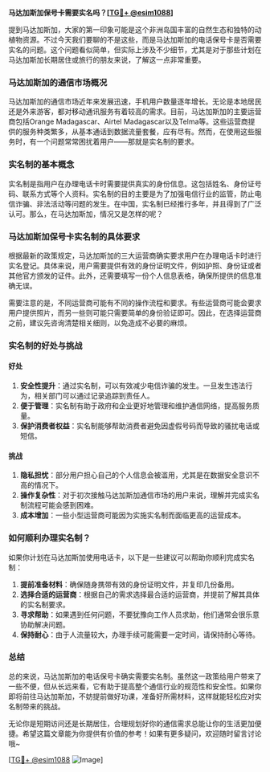 **马达加斯加保号卡需要实名吗？[[TG💪+ @esim1088](https://t.me/s/esim1088)]**

提到马达加斯加，大家的第一印象可能是这个非洲岛国丰富的自然生态和独特的动植物资源。不过今天我们要聊的不是这些，而是马达加斯加的电话保号卡是否需要实名的问题。这个问题看似简单，但实际上涉及不少细节，尤其是对于那些计划在马达加斯加长期居住或旅行的朋友来说，了解这一点非常重要。

### 马达加斯加的通信市场概况

马达加斯加的通信市场近年来发展迅速，手机用户数量逐年增长。无论是本地居民还是外来游客，都对移动通讯服务有着较高的需求。目前，马达加斯加的主要运营商包括Orange Madagascar、Airtel Madagascar以及Telma等。这些运营商提供的服务种类繁多，从基本通话到数据流量套餐，应有尽有。然而，在使用这些服务时，有一个问题常常困扰着用户——那就是实名制的要求。

### 实名制的基本概念

实名制是指用户在办理电话卡时需要提供真实的身份信息。这包括姓名、身份证号码、联系方式等个人资料。实名制的目的主要是为了加强电信行业的监管，防止电信诈骗、非法活动等问题的发生。在中国，实名制已经推行多年，并且得到了广泛认可。那么，在马达加斯加，情况又是怎样的呢？

### 马达加斯加保号卡实名制的具体要求

根据最新的政策规定，马达加斯加的三大运营商确实要求用户在办理电话卡时进行实名登记。具体来说，用户需要提供有效的身份证明文件，例如护照、身份证或者其他官方颁发的证件。此外，还需要填写一份个人信息表格，确保所提供的信息准确无误。

需要注意的是，不同运营商可能有不同的操作流程和要求。有些运营商可能会要求用户提供照片，而另一些则可能只需要简单的身份验证即可。因此，在选择运营商之前，建议先咨询清楚相关细则，以免造成不必要的麻烦。

### 实名制的好处与挑战

#### 好处

1. **安全性提升**：通过实名制，可以有效减少电信诈骗的发生。一旦发生违法行为，相关部门可以通过记录追踪到责任人。
2. **便于管理**：实名制有助于政府和企业更好地管理和维护通信网络，提高服务质量。
3. **保护消费者权益**：实名制能够帮助消费者避免因虚假号码而导致的骚扰电话或短信。

#### 挑战

1. **隐私担忧**：部分用户担心自己的个人信息会被滥用，尤其是在数据安全意识不高的情况下。
2. **操作复杂性**：对于初次接触马达加斯加通信市场的用户来说，理解并完成实名制流程可能会感到困难。
3. **成本增加**：一些小型运营商可能因为实施实名制而面临更高的运营成本。

### 如何顺利办理实名制？

如果你计划在马达加斯加使用电话卡，以下是一些建议可以帮助你顺利完成实名制：

1. **提前准备材料**：确保随身携带有效的身份证明文件，并复印几份备用。
2. **选择合适的运营商**：根据自己的需求选择最合适的运营商，并提前了解其具体的实名制要求。
3. **寻求帮助**：如果遇到任何问题，不要犹豫向工作人员求助，他们通常会很乐意协助解决问题。
4. **保持耐心**：由于人流量较大，办理手续可能需要一定时间，请保持耐心等待。

### 总结

总的来说，马达加斯加的电话保号卡确实需要实名制。虽然这一政策给用户带来了一些不便，但从长远来看，它有助于提高整个通信行业的规范性和安全性。如果你即将前往马达加斯加，不妨提前做好功课，准备好所需材料，这样就能轻松应对实名制带来的挑战。

无论你是短期访问还是长期居住，合理规划好你的通信需求总能让你的生活更加便捷。希望这篇文章能为你提供有价值的参考！如果有更多疑问，欢迎随时留言讨论哦~

[[TG💪+ @esim1088](https://t.me/s/esim1088) ![Image](https://i.postimg.cc/4NQfJmqS/Snipaste-2025-05-13-00-14-12.png)]